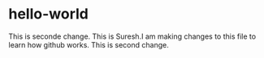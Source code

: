 # hello-world
This is seconde change.
This is Suresh.I am making changes to this file to learn how github works.
This is second change.
